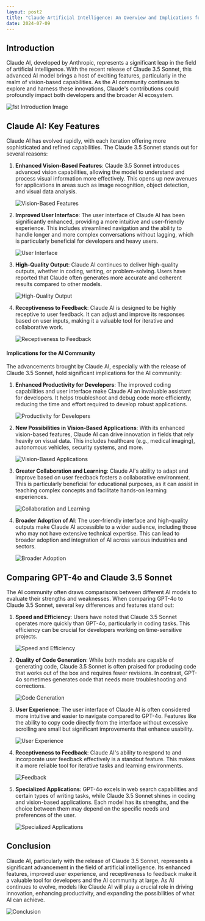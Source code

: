 ```yaml
---
layout: post2
title: "Claude Artificial Intelligence: An Overview and Implications for the AI Community"
date: 2024-07-09
---
```


## Introduction

Claude AI, developed by Anthropic, represents a significant leap in the field of artificial intelligence. With the recent release of Claude 3.5 Sonnet, this advanced AI model brings a host of exciting features, particularly in the realm of vision-based capabilities. As the AI community continues to explore and harness these innovations, Claude's contributions could profoundly impact both developers and the broader AI ecosystem.

![1st Introduction Image](https://incubator.ucf.edu/wp-content/uploads/2023/07/artificial-intelligence-new-technology-science-futuristic-abstract-human-brain-ai-technology-cpu-central-processor-unit-chipset-big-data-machine-learning-cyber-mind-domination-generative-ai-scaled-1.jpg)

## Claude AI: Key Features

Claude AI has evolved rapidly, with each iteration offering more sophisticated and refined capabilities. The Claude 3.5 Sonnet stands out for several reasons:

1. **Enhanced Vision-Based Features**: Claude 3.5 Sonnet introduces advanced vision capabilities, allowing the model to understand and process visual information more effectively. This opens up new avenues for applications in areas such as image recognition, object detection, and visual data analysis.

   ![Vision-Based Features](https://imageio.forbes.com/specials-images/imageserve/64b5825a5b9b4d3225e9bd15/0x0.jpg?format=jpg&height=900&width=1600&fit=bounds)

2. **Improved User Interface**: The user interface of Claude AI has been significantly enhanced, providing a more intuitive and user-friendly experience. This includes streamlined navigation and the ability to handle longer and more complex conversations without lagging, which is particularly beneficial for developers and heavy users.

   ![User Interface](https://media.springernature.com/w580h326/nature-cms/uploads/collections/AI_and_machine_learning-00afb90f3d21234fd0f207243f60aa8e.jpg)

3. **High-Quality Output**: Claude AI continues to deliver high-quality outputs, whether in coding, writing, or problem-solving. Users have reported that Claude often generates more accurate and coherent results compared to other models.

   ![High-Quality Output](https://encrypted-tbn0.gstatic.com/images?q=tbn:ANd9GcS0gS24Nqe-2nh99g_qNR8gBdRlq5vSLWVH2n1Tr2F48JwZVG62ynCuQ2-WyYaIXiPRlwU&usqp=CAU)

4. **Receptiveness to Feedback**: Claude AI is designed to be highly receptive to user feedback. It can adjust and improve its responses based on user inputs, making it a valuable tool for iterative and collaborative work.

   ![Receptiveness to Feedback](https://expans.io/wp-content/uploads/2021/11/Obrazek-tytulowy.jpeg)

#### Implications for the AI Community

The advancements brought by Claude AI, especially with the release of Claude 3.5 Sonnet, hold significant implications for the AI community:

1. **Enhanced Productivity for Developers**: The improved coding capabilities and user interface make Claude AI an invaluable assistant for developers. It helps troubleshoot and debug code more efficiently, reducing the time and effort required to develop robust applications.

   ![Productivity for Developers](https://www.securityindustry.org/wp-content/uploads/2021/10/what-ai-can-do-for-you-887x488.jpg)

2. **New Possibilities in Vision-Based Applications**: With its enhanced vision-based features, Claude AI can drive innovation in fields that rely heavily on visual data. This includes healthcare (e.g., medical imaging), autonomous vehicles, security systems, and more.

   ![Vision-Based Applications](https://www.keysight.com/content/dam/keysight/en/img/learn/AI-14_1600X900.jpg)

3. **Greater Collaboration and Learning**: Claude AI's ability to adapt and improve based on user feedback fosters a collaborative environment. This is particularly beneficial for educational purposes, as it can assist in teaching complex concepts and facilitate hands-on learning experiences.

   ![Collaboration and Learning](https://media.npr.org/assets/img/2023/05/24/gettyimages-1358149692-39527b1e42cc64b90835222f8aa203956538fe0e.jpg)

4. **Broader Adoption of AI**: The user-friendly interface and high-quality outputs make Claude AI accessible to a wider audience, including those who may not have extensive technical expertise. This can lead to broader adoption and integration of AI across various industries and sectors.

   ![Broader Adoption](https://encrypted-tbn0.gstatic.com/images?q=tbn:ANd9GcRdQp1qcohpMREDuaQcRWMK4_gLnpwGf8-c93xTQKlwQ-QfUV2Iehf0BaC9qjAhCSva6qg&usqp=CAU)

## Comparing GPT-4o and Claude 3.5 Sonnet

The AI community often draws comparisons between different AI models to evaluate their strengths and weaknesses. When comparing GPT-4o to Claude 3.5 Sonnet, several key differences and features stand out:

1. **Speed and Efficiency**: Users have noted that Claude 3.5 Sonnet operates more quickly than GPT-4o, particularly in coding tasks. This efficiency can be crucial for developers working on time-sensitive projects.

   ![Speed and Efficiency](https://e3.365dm.com/23/08/1600x900/skynews-ai-artificial-intelligence_6245426.jpg?20230809140349)

2. **Quality of Code Generation**: While both models are capable of generating code, Claude 3.5 Sonnet is often praised for producing code that works out of the box and requires fewer revisions. In contrast, GPT-4o sometimes generates code that needs more troubleshooting and corrections.

   ![Code Generation](https://s3-eu-west-2.amazonaws.com/images.healthcareleadernews.com/wp-media-folder-healthcare-leader/wp-content/uploads/2023/10/Chapter2_The_potential_and_pitfalls.jpeg)

3. **User Experience**: The user interface of Claude AI is often considered more intuitive and easier to navigate compared to GPT-4o. Features like the ability to copy code directly from the interface without excessive scrolling are small but significant improvements that enhance usability.

   ![User Experience](https://encrypted-tbn0.gstatic.com/images?q=tbn:ANd9GcRVmjmpUcbMYzR8Yd0zKLBOW1YalPJY-KlXTfsrFLoEUm05s2N_s260-Lz3sjDHz2v5_g&usqp=CAU)

4. **Receptiveness to Feedback**: Claude AI's ability to respond to and incorporate user feedback effectively is a standout feature. This makes it a more reliable tool for iterative tasks and learning environments.

   ![Feedback](https://thehill.com/wp-content/uploads/sites/2/2023/05/AI-stock-image.png?strip=1)

5. **Specialized Applications**: GPT-4o excels in web search capabilities and certain types of writing tasks, while Claude 3.5 Sonnet shines in coding and vision-based applications. Each model has its strengths, and the choice between them may depend on the specific needs and preferences of the user.

   ![Specialized Applications](https://encrypted-tbn0.gstatic.com/images?q=tbn:ANd9GcQ48pxIR1TSTMWJ64UsHjYX6aLgAABi0OKtdDEs8elRlOWjyfSAvqY0by5RBzF9PQgOJE0&usqp=CAU)

## Conclusion

Claude AI, particularly with the release of Claude 3.5 Sonnet, represents a significant advancement in the field of artificial intelligence. Its enhanced features, improved user experience, and receptiveness to feedback make it a valuable tool for developers and the AI community at large. As AI continues to evolve, models like Claude AI will play a crucial role in driving innovation, enhancing productivity, and expanding the possibilities of what AI can achieve.

![Conclusion](https://encrypted-tbn0.gstatic.com/images?q=tbn:ANd9GcRCgsR05p1zSR5LcNPk_5FCnnFjc7GhN2fOyGLv-9cCXBju6GKMiv3Af678V8SsJAXZVng&usqp=CAU)
